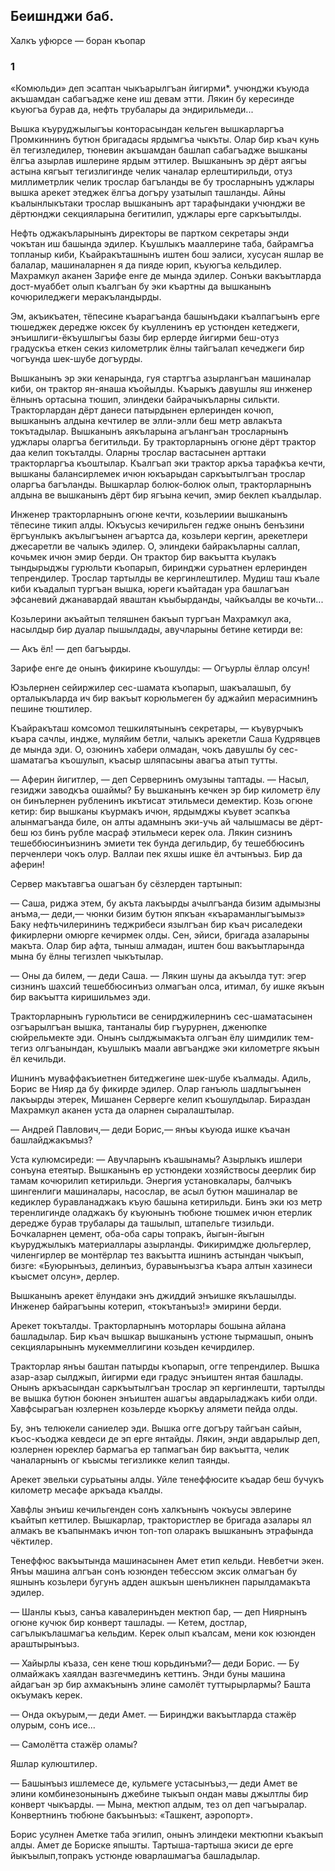 ## Беишнджи баб.
Халкъ уфюрсе — боран къопар

### 1

«Комюльди» деп эсаптан чыкъарылгъан йигирми*. учюнджи къуюда акъшамдан сабагъадже кене иш девам этти.
Лякин бу кересинде къуюгъа бурав да, нефть трубалары да эндирильмеди...

Вышка къуруджылыгъы конторасындан кельген вышкарларгъа Промкиннинъ бутюн бригадасы ярдымгъа чыкъты.
Олар бир къач кунь ёл тегизледилер, тюневин акъшамдан башлап сабагъадже вышканы ёлгъа азырлав ишлерине ярдым эттилер.
Вышканынъ эр дёрт аягъы астына кягъыт тегизлигинде челик чаналар ерлештирильди, отуз миллиметрлик челик трослар багъланды ве бу тросларнынъ уджлары вышка арекет этеджек ёлгъа догъру узатылып ташланды.
Айны къалынлыкътаки трослар вышканынъ арт тарафындаки учюнджи ве дёртюнджи секцияларына бегитилип, уджлары ерге саркъытылды.

Нефть оджакъларынынъ директоры ве партком секретары энди чокътан иш башында эдилер.
Къушлыкъ мааллерине таба, байрамгъа топланыр киби, Къайракъташнынъ иштен бош эалиси, хусусан яшлар ве балалар, машиналарнен я да пияде юрип, къуюгъа кельдилер.
Махрамкул аканен Зарифе енге де мында эдилер.
Сонъки вакъытларда дост-муаббет олып къалгъан бу эки къартны да вышканынъ кочюриледжеги меракъландырды.

Эм, акъикъатен, тёпесине къарагъанда башынъдаки къалпагъынъ ерге тюшеджек дередже юксек бу къулленинъ ер устюнден кетеджеги, энъишлиги-ёкъушлыгъы базы бир ерлерде йигирми беш-отуз градускъа еткен секиз километрлик ёлны тайгъалап кечеджеги бир чогъунда шек-шубе догъурды.

Вышканынъ эр эки кенарында, гуя стартгъа азырлангъан машиналар киби, он трактор ян-янаша къойылды.
Къарыкъ давушлы яш инженер ёлнынъ ортасына тюшип, элиндеки байрачыкъларны силькти.
Тракторлардан дёрт данеси патырдынен ерлеринден кочюп, вышканынъ алдына кечтилер ве элли-элли беш метр авлакъта токътадылар.
Вышканынъ аякъларына агълангъан тросларнынъ уджлары оларгъа бегитильди.
Бу тракторларнынъ огюне дёрт трактор даа келип токъталды.
Оларны трослар вастасынен арттаки тракторларгъа къоштылар.
Къалгъап эки трактор аркъа тарафкъа кечти, вышканы балансирлемек ичюн юкъарыдан саркъытылгъан трослар оларгъа багъланды.
Вышкарлар болюк-болюк олып, тракторларнынъ алдына ве вышканынъ дёрт бир ягъына кечип, эмир беклеп къалдылар.

Инженер тракторларнынъ огюне кечти, козьлериии вышканынъ тёпесине тикип алды.
Юкъусыз кечирильген гедже онынъ бенъзини ёргъунлыкъ акълыгъынен агъартса да, козьлери кергин, арекетлери джесаретли ве чалыкъ эдилер.
О, элиндеки байракъларны саллап, кочьмек ичюн эмир берди.
Он трактор бир вакъытта къулакъ тындырыджы гурюльти къопарып, биринджи сурьатнен ерлеринден тепрендилер.
Трослар тартылды ве кергинлештилер.
Мудиш таш къале киби къадалып тургъан вышка, юреги къайтадан ура башлагъан эфсаневий джанавардай яваштан къыбырданды, чайкъалды ве кочьти...

Козьлерини акъайтып теляшнен бакъып тургъан Махрамкул ака, насылдыр бир дуалар пышылдады, авучларыны бетине кетирди ве:

— Акъ ёл! — деп багъырды.

Зарифе енге де онынъ фикирине къошулды: — Огъурлы ёллар олсун!

Юзьлернен сейиржилер сес-шамата къопарып, шакъалашып, бу орталыкъларда ич бир вакъыт корюльмеген бу аджайип мерасимнинъ пешине тюштилер.

Къайракъташ комсомол тешкилятынынъ секретары, — къувурчыкъ къара сачлы, индже, муляйим бетли, чалыкъ арекетли Саша Кудрявцев де мында эди.
О, озюнинъ хабери олмадан, чокъ давушлы бу сес-шаматагъа къошулып, къасыр шляпасыны авагъа атып тутты.

— Аферин йигитлер, — деп Сервернинъ омузыны таптады.
— Насыл, гезиджи заводкъа ошаймы?
Бу вьшканынъ кечкен эр бир километр ёлу он бинълернен рубленинъ икътисат этильмеси демектир.
Козь огюне кетир: бир вышканы къурмакъ ичюн, ярдымджы къувет эсапкъа алынмагъанда биле, он алты адамнынъ эки-учь ай чалышмасы ве дёрт-беш юз бинъ рубле масраф этильмеси керек ола.
Лякин сизнинъ тешеббюсинъизнинъ эмиети тек бунда дегильдир, бу тешеббюсинъ перченлери чокъ олур.
Валлаи пек яхшы ишке ёл ачтынъыз.
Бир да аферин!

Сервер макътавгъа ошагъан бу сёзлерден тартынып:

— Саша, риджа этем, бу акъта лакъырды ачылгъанда бизим адымызны анъма,— деди,— чюнки бизим бутюн япкъан «къараманлыгъымыз» Баку нефтьчилерининъ теджрибеси язылгъан бир къач рисаледеки фикирлерни омюрге кечирмек олды.
Сен, эйиси, бригада азаларыны макъта.
Олар бир афта, тыныш алмадан, иштен бош вакъытларында мына бу ёлны тегизлеп чыкътылар.

— Оны да билем, — деди Саша.
— Лякин шуны да акъылда тут: эгер сизнинъ шахсий тешеббюсинъиз олмагъан олса, итимал, бу ишке якъын бир вакъытта киришильмез эди.

Тракторларнынъ гурюльтиси ве сенирджилернинъ сес-шаматасынен озгъарылгъан вышка, тантаналы бир гъурурнен, дженюпке сюйрельмекте эди.
Онынъ сылджымакъта олгъан ёлу шимдилик тем-тегиз олгъанындан, къушлыкъ маали авгъандже эки километрге якъын ёл кечильди.

Ишнинъ муваффакъиетнен битеджегине шек-шубе къалмады.
Адиль, Борис ве Нияр да бу фикирде эдилер.
Олар ганъюль шадлыгъынен лакъырды этерек, Мишанен Серверге келип къошулдылар.
Бираздан Махрамкул аканен уста да оларнен сыралаштылар.

— Андрей Павлович,— деди Борис,— янъы къуюда ишке къачан башлайджакъмыз?

Уста кулюмсиреди: — Авучларынъ къашынамы?
Азырлыкъ ишлери сонъуна етеятыр.
Вышканынъ ер устюндеки хозяйствосы деерлик бир тамам кочюрилип кетирильди.
Энергия установкалары, балчыкъ шингенлиги машиналары, насослар, ве асыл бутюн машиналар ве кедиклер буравланаджакъ къую башына кетирильди.
Бинъ эки юз метр теренлигинде оладжакъ бу къуюнынъ тюбюне тюшмек ичюн етерлик дередже бурав трубалары да ташылып, штапельге тизильди.
Бочкаларнен цемент, оба-оба сары топракъ, йыгын-йыгын къуруджылыкъ материаллары азырланды.
Фикиримдже дюльгерлер, чиленгирлер ве монтёрлар тез вакъытта ишнинъ астындан чыкъып, бизге:
«Буюрынъыз, делинъиз, буравынъызгъа къара алтын хазинеси къысмет олсун», дерлер.

Вышканынъ арекет ёлундаки энъ джиддий энъишке якълашылды.
Инженер байрагъыны котерип, «токътанъыз!» эмирини берди.

Арекет токъталды.
Тракторларнынъ моторлары бошына айлана башладылар.
Бир къач вышкар вышканынъ устюне тырмашып, онынъ секцияларынынъ мукеммеллигини козьден кечирдилер.

Тракторлар янъы баштан патырды къопарып, огге тепрендилер.
Вышка азар-азар сылджып, йигирми еди градус энъиштен янтая башлады.
Онынъ аркъасындан саркъытылгъан трослар эп кергинлешти, тартылды ве вышка бутюн боюнен энъиштен ашагъы авдарыладжакъ киби олди.
Хавфсырагъан юзлернен козьлерде къоркъу алямети пейда олды.

Бу, энъ телюкели саниелер эди.
Вышка огге догъру тайгъан сайын, къос-къоджа кевдеси де эп ерге янтайды.
Лякин, энди авдарылыр деп, юзлернен юреклер бармагъа ер тапмагъан бир вакъытта, челик чаналарнынъ ог къысмы тегизликке келип таянды.

Арекет эвельки сурьатыны алды.
Уйле тенеффюсите къадар беш бучукъ километр месафе аркъада къалды.

Хавфлы энъиш кечильгенден сонъ халкънынъ чокъусы эвлерине къайтып кеттилер.
Вышкарлар, трактористлер ве бригада азалары ял алмакъ ве къапынмакъ ичюн топ-топ оларакъ вышканынъ этрафында чёктилер.

Тенеффюс вакъытында машинасынен Амет етип кельди.
Невбетчи экен.
Янъы машина алгъан сонъ юзюнден тебессюм эксик олмагъан бу яшнынъ козьлери бугунъ адден ашкъын шенъликнен парылдамакъта эдилер.

— Шанлы къыз, санъа кавалеринъден мектюп бар, — деп Ниярнынъ огюне кучюк бир конверт ташлады.
— Кетем, достлар, сагълыкълашмагъа кельдим.
Керек олып къалсам, мени кок юзюнден араштырынъыз.

— Хайырлы къаза, сен кене тюш корьдинъми?— деди Борис.
— Бу олмайжакъ хаялдан вазгечмединъ кеттинъ.
Энди буны машина айдагъан эр бир ахмакънынъ элине самолёт туттырырлармы?
Башта окъумакъ керек.

— Онда окъурым,— деди Амет.
— Биринджи вакъытларда стажёр олурым, сонъ исе...

— Самолётта стажёр оламы?

Яшлар кулюштилер.

— Башынъыз ишлемесе де, кульмеге устасынъыз,— деди Амет ве элини комбинезонынынъ джебине тыкъып ондан мавы джылтлы бир конверт чыкъарды.
— Мына, мектюп алдым, тез ол деп чагъыралар.
Конвертнинъ тюбюне бакъынъыз:
«Ташкент, аэропорт».

Борис усулнен Аметке таба эгилип, онынъ элиндеки мектюпни къакъып алды.
Амет де Бориске япышты.
Тартыша-тартыша экиси де ерге йыкъылып,топракъ устюнде юварлашмагъа башладылар.
